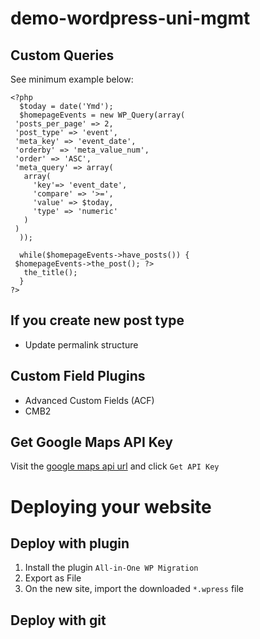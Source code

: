 # demo-wordpress-uni-mgmt

## Custom Queries

See minimum example below:

```
<?php
  $today = date('Ymd');
  $homepageEvents = new WP_Query(array(
 'posts_per_page' => 2,
 'post_type' => 'event',
 'meta_key' => 'event_date',
 'orderby' => 'meta_value_num',
 'order' => 'ASC',
 'meta_query' => array(
   array(
     'key'=> 'event_date',
     'compare' => '>=',
     'value' => $today,
     'type' => 'numeric'
   )
 )
  ));

  while($homepageEvents->have_posts()) {
 $homepageEvents->the_post(); ?>
   the_title(); 
  }
?>
```


## If you create new post type
*  Update permalink structure

## Custom Field Plugins
* Advanced Custom Fields (ACF)
* CMB2

## Get Google Maps API Key

Visit the [google maps api url](https://developers.google.com/maps/documentation/javascript/get-api-key) and click `Get API Key`

# Deploying your website

## Deploy with plugin

1. Install the plugin `All-in-One WP Migration `
2. Export as File
3. On the new site, import the downloaded `*.wpress` file 

## Deploy with git


